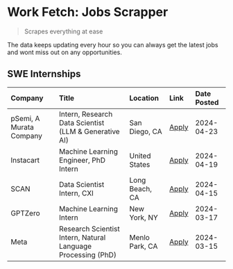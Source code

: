 # Work Fetch: Jobs Scrapper
> Scrapes everything at ease

The data keeps updating every hour so you can always get the latest jobs and wont miss out on any opportunities.

## SWE Internships
<!--START_SECTION:workfetch-->
| Company                 | Title                                                        | Location       | Link                                                                                                                                                                                                                                                                         | Date Posted   |
|:------------------------|:-------------------------------------------------------------|:---------------|:-----------------------------------------------------------------------------------------------------------------------------------------------------------------------------------------------------------------------------------------------------------------------------|:--------------|
| pSemi, A Murata Company | Intern, Research Data Scientist (LLM & Generative AI)        | San Diego, CA  | [Apply](https://www.linkedin.com/jobs/view/intern-research-data-scientist-llm-generative-ai-at-psemi-a-murata-company-3887074168?position=8&pageNum=0&refId=qiyVHuAwTHmZkJh2W4se0g%3D%3D&trackingId=0hg%2FrqImrLKa9uXBEASFDg%3D%3D&trk=public_jobs_jserp-result_search-card) | 2024-04-23    |
| Instacart               | Machine Learning Engineer, PhD Intern                        | United States  | [Apply](https://www.linkedin.com/jobs/view/machine-learning-engineer-phd-intern-at-instacart-3901991739?position=2&pageNum=0&refId=qiyVHuAwTHmZkJh2W4se0g%3D%3D&trackingId=aabHBwRFS5J5yGW3lOrc2Q%3D%3D&trk=public_jobs_jserp-result_search-card)                            | 2024-04-19    |
| SCAN                    | Data Scientist Intern, CXI                                   | Long Beach, CA | [Apply](https://www.linkedin.com/jobs/view/data-scientist-intern-cxi-at-scan-3899690492?position=7&pageNum=0&refId=qiyVHuAwTHmZkJh2W4se0g%3D%3D&trackingId=z1ewxDmzVeMIvLsLSAGJFw%3D%3D&trk=public_jobs_jserp-result_search-card)                                            | 2024-04-15    |
| GPTZero                 | Machine Learning Intern                                      | New York, NY   | [Apply](https://www.linkedin.com/jobs/view/machine-learning-intern-at-gptzero-3860723963?position=6&pageNum=0&refId=qiyVHuAwTHmZkJh2W4se0g%3D%3D&trackingId=pL6L%2FDHQ%2B3tOt6AM2GF4ag%3D%3D&trk=public_jobs_jserp-result_search-card)                                       | 2024-03-17    |
| Meta                    | Research Scientist Intern, Natural Language Processing (PhD) | Menlo Park, CA | [Apply](https://www.linkedin.com/jobs/view/research-scientist-intern-natural-language-processing-phd-at-meta-3858718375?position=9&pageNum=0&refId=qiyVHuAwTHmZkJh2W4se0g%3D%3D&trackingId=rQUWEK2WeBn8or6dwGdZEA%3D%3D&trk=public_jobs_jserp-result_search-card)            | 2024-03-15    |
<!--END_SECTION:workfetch-->
